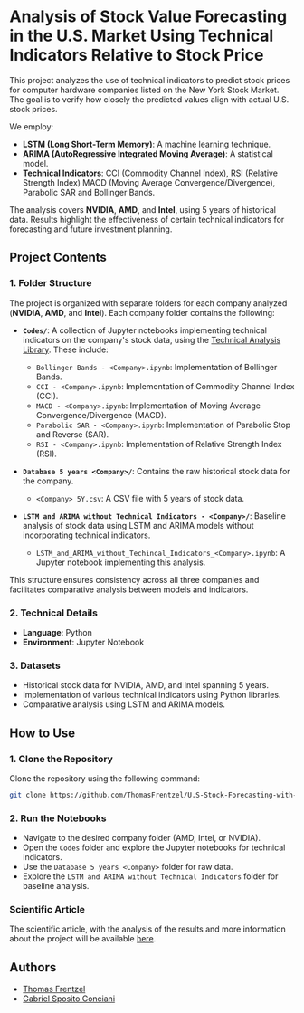 # Analysis of Stock Value Forecasting in the U.S. Market Using Technical Indicators Relative to Stock Price

This project analyzes the use of technical indicators to predict stock prices for computer hardware companies listed on the New York Stock Market. The goal is to verify how closely the predicted values align with actual U.S. stock prices. 

We employ:
- **LSTM (Long Short-Term Memory)**: A machine learning technique.
- **ARIMA (AutoRegressive Integrated Moving Average)**: A statistical model.
- **Technical Indicators**: CCI (Commodity Channel Index), RSI (Relative Strength Index) MACD (Moving Average Convergence/Divergence), Parabolic SAR and Bollinger Bands.

The analysis covers **NVIDIA**, **AMD**, and **Intel**, using 5 years of historical data. Results highlight the effectiveness of certain technical indicators for forecasting and future investment planning.

## Project Contents

### 1. Folder Structure
The project is organized with separate folders for each company analyzed (**NVIDIA**, **AMD**, and **Intel**). Each company folder contains the following:

- **`Codes/`**: A collection of Jupyter notebooks implementing technical indicators on the company's stock data, using the [Technical Analysis Library](https://technical-analysis-library-in-python.readthedocs.io/en/latest/). These include:
  - `Bollinger Bands - <Company>.ipynb`: Implementation of Bollinger Bands.
  - `CCI - <Company>.ipynb`: Implementation of Commodity Channel Index (CCI).
  - `MACD - <Company>.ipynb`: Implementation of Moving Average Convergence/Divergence (MACD).
  - `Parabolic SAR - <Company>.ipynb`: Implementation of Parabolic Stop and Reverse (SAR).
  - `RSI - <Company>.ipynb`: Implementation of Relative Strength Index (RSI).

- **`Database 5 years <Company>/`**: Contains the raw historical stock data for the company.
  - `<Company> 5Y.csv`: A CSV file with 5 years of stock data.

- **`LSTM and ARIMA without Technical Indicators - <Company>/`**: Baseline analysis of stock data using LSTM and ARIMA models without incorporating technical indicators.
  - `LSTM_and_ARIMA_without_Techincal_Indicators_<Company>.ipynb`: A Jupyter notebook implementing this analysis.

This structure ensures consistency across all three companies and facilitates comparative analysis between models and indicators.

### 2. Technical Details
- **Language**: Python
- **Environment**: Jupyter Notebook

### 3. Datasets
- Historical stock data for NVIDIA, AMD, and Intel spanning 5 years.
- Implementation of various technical indicators using Python libraries.
- Comparative analysis using LSTM and ARIMA models.

## How to Use

### 1. Clone the Repository
Clone the repository using the following command:
```bash
git clone https://github.com/ThomasFrentzel/U.S-Stock-Forecasting-with-Technical-Indicators
```

### 2. Run the Notebooks
- Navigate to the desired company folder (AMD, Intel, or NVIDIA).
- Open the `Codes` folder and explore the Jupyter notebooks for technical indicators.
- Use the `Database 5 years <Company>` folder for raw data.
- Explore the `LSTM and ARIMA without Technical Indicators` folder for baseline analysis.


### Scientific Article
The scientific article, with the analysis of the results and more information about the project will be available [here](#).


## Authors

- [Thomas Frentzel](https://github.com/ThomasFrentzel)
- [Gabriel Sposito Conciani](https://github.com/GabrielScon)
